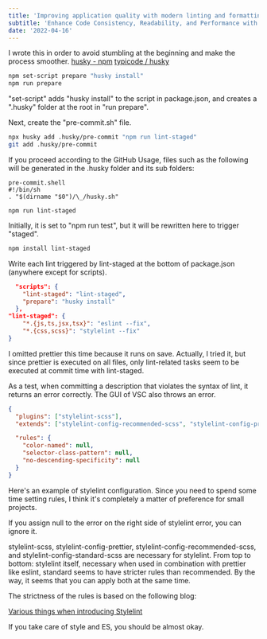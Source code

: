 ```yaml
---
title: 'Improving application quality with modern linting and formatting tools'
subtitle: 'Enhance Code Consistency, Readability, and Performance with husky, lint-staged, prettier, eslint, stylelint, commitlint'
date: '2022-04-16'
---
```


I wrote this in order to avoid stumbling at the beginning and make the process smoother.
[husky - npm](https://www.npmjs.com/package/husky)
[typicode / husky](https://github.com/typicode/husky)

```bash title="terminal/cmd"
npm set-script prepare "husky install"
npm run prepare
```

"set-script" adds "husky install" to the script in package.json, and creates a ".husky" folder at the root in "run prepare".

Next, create the "pre-commit.sh" file.

```bash title="terminal/cmd"
npx husky add .husky/pre-commit "npm run lint-staged"
git add .husky/pre-commit
```

If you proceed according to the GitHub Usage, files such as the following will be generated in the .husky folder and its sub folders:

```shell title="pre-commit.shell"
pre-commit.shell
#!/bin/sh
. "$(dirname "$0")/\_/husky.sh"

npm run lint-staged
```

Initially, it is set to "npm run test", but it will be rewritten here to trigger "staged".

```bash title="terminal/cmd"
npm install lint-staged
```

Write each lint triggered by lint-staged at the bottom of package.json (anywhere except for scripts).

```json title="package.json"
  "scripts": {
    "lint-staged": "lint-staged",
    "prepare": "husky install"
  },
"lint-staged": {
    "*.{js,ts,jsx,tsx}": "eslint --fix",
    "*.{css,scss}": "stylelint --fix"
}
```

I omitted prettier this time because it runs on save. Actually, I tried it, but since prettier is executed on all files, only lint-related tasks seem to be executed at commit time with lint-staged.

As a test, when committing a description that violates the syntax of lint, it returns an error correctly. The GUI of VSC also throws an error.

```json title=".stylelintrc.json"
{
  "plugins": ["stylelint-scss"],
  "extends": ["stylelint-config-recommended-scss", "stylelint-config-prettier"],

  "rules": {
    "color-named": null,
    "selector-class-pattern": null,
    "no-descending-specificity": null
  }
}
```

Here's an example of stylelint configuration. Since you need to spend some time setting rules, I think it's completely a matter of preference for small projects.

If you assign null to the error on the right side of stylelint error, you can ignore it.

stylelint-scss, stylelint-config-prettier, stylelint-config-recommended-scss, and stylelint-config-standard-scss are necessary for stylelint. From top to bottom: stylelint itself, necessary when used in combination with prettier like eslint, standard seems to have stricter rules than recommended. By the way, it seems that you can apply both at the same time.

The strictness of the rules is based on the following blog:

[Various things when introducing Stylelint](https://lab.astamuse.co.jp/entry/stylelint)

If you take care of style and ES, you should be almost okay.

<!-- ---
title: husky & lint-staged eslint stylelintの導入 - Next.js
subtitle: 立ち上げるときよく見る
date: '2022-04-16'
---

これを書くことになった動機としては最初にここでこけなければスムーズにいくなとおもうところです。
[husky - npm](https://www.npmjs.com/package/husky)
[typicode / husky](https://github.com/typicode/husky)

```bash title="terminal/cmd"
npm set-script prepare "husky install"
npm run prepare
```

set-script は package.json の script に husky install を追加し、run prepare の方でルートに.husky フォルダを作ります。

次に pre-commit.shel ファイルを作成していきます。

```bash title="terminal/cmd"
npx husky add .husky/pre-commit "npm run lint-staged"
git add .husky/pre-commit
```

こんな感じで GitHub の Usage 通りに進めると.husky フォルダと配下に以下のファイルが生成されます。

```shell title="pre-commit.shell"
pre-commit.shell
#!/bin/sh
. "$(dirname "$0")/\_/husky.sh"

npm run lint-staged
```

最初は npm run test になっていますがここでは staged を発火させるため書き換えます。

```bash
npm install lint-staged
```

package.json の一番下に(script 以外ならどこでもよい)lint-staged で発火させる各 lint を記述します。

```json title="package.json"
  "scripts": {
    "lint-staged": "lint-staged",
    "prepare": "husky install"
  },
"lint-staged": {
    "*.{js,ts,jsx,tsx}": "eslint --fix",
    "*.{css,scss}": "stylelint --fix"
}
```

今回は prettier はセーブ時に実行しているため省きました。
というか試したんですが prettier は全てのファイルに実行されるので lint-staged でコミット時に実行できるのは lint 系だけみたいです。

テストとして lint の構文に違反する記述をしてコミットするとしっかりとエラーを返してくれます。
VSC の GUI からもエラーを吐いてくれています。

```json title=".stylelintrc.json"
{
  "plugins": ["stylelint-scss"],
  "extends": ["stylelint-config-recommended-scss", "stylelint-config-prettier"],

  "rules": {
    "color-named": null,
    "selector-class-pattern": null,
    "no-descending-specificity": null
  }
}
```

stylelint の設定はこんな感じ、ルールを設定するために時間を多少使うことになるので小さいプロジェクトでは完全に好みだと思います。

stylelint エラーの右側のエラーに null を当ててあげれば無視することができます。

`stylelint-scss`

`stylelint-config-prettier`

`stylelint-config-recommended-scss`

`stylelint-config-standard-scss`

stylelint に必要な上記の説明を上から順に 、
stylelint 本体。
prettier との併用をする場合に eslint 同様必要。
recommended より standard の方がルールが厳格らしい。
ちなみに両方適用させておくみたいなこともできるみたいです。

ルールの厳格さは以下のブログを参考にした。

Stylelint を導入したときのあれこれ

Style と ES やっとけばほぼ大丈夫かなと思います。 -->
